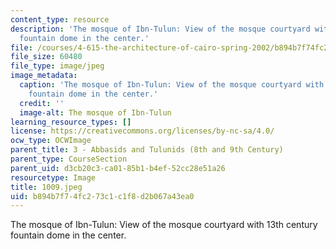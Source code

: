 ```yaml
---
content_type: resource
description: 'The mosque of Ibn-Tulun: View of the mosque courtyard with 13th century
  fountain dome in the center.'
file: /courses/4-615-the-architecture-of-cairo-spring-2002/b894b7f74fc273c1c1f8d2b067a43ea0_1009.jpeg
file_size: 60480
file_type: image/jpeg
image_metadata:
  caption: 'The mosque of Ibn-Tulun: View of the mosque courtyard with 13th century
    fountain dome in the center.'
  credit: ''
  image-alt: The mosque of Ibn-Tulun
learning_resource_types: []
license: https://creativecommons.org/licenses/by-nc-sa/4.0/
ocw_type: OCWImage
parent_title: 3 - Abbasids and Tulunids (8th and 9th Century)
parent_type: CourseSection
parent_uid: d3cb20c3-ca01-85b1-b4ef-52cc28e51a26
resourcetype: Image
title: 1009.jpeg
uid: b894b7f7-4fc2-73c1-c1f8-d2b067a43ea0
---
```

The mosque of Ibn-Tulun: View of the mosque courtyard with 13th century fountain dome in the center.